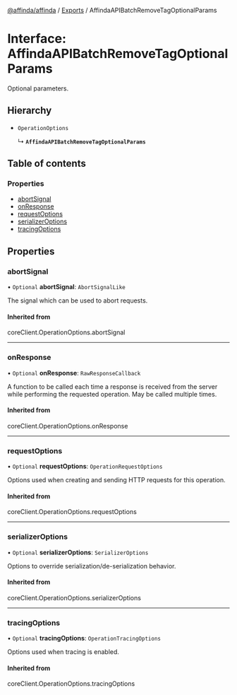 [@affinda/affinda](../README.md) / [Exports](../modules.md) / AffindaAPIBatchRemoveTagOptionalParams

# Interface: AffindaAPIBatchRemoveTagOptionalParams

Optional parameters.

## Hierarchy

- `OperationOptions`

  ↳ **`AffindaAPIBatchRemoveTagOptionalParams`**

## Table of contents

### Properties

- [abortSignal](AffindaAPIBatchRemoveTagOptionalParams.md#abortsignal)
- [onResponse](AffindaAPIBatchRemoveTagOptionalParams.md#onresponse)
- [requestOptions](AffindaAPIBatchRemoveTagOptionalParams.md#requestoptions)
- [serializerOptions](AffindaAPIBatchRemoveTagOptionalParams.md#serializeroptions)
- [tracingOptions](AffindaAPIBatchRemoveTagOptionalParams.md#tracingoptions)

## Properties

### abortSignal

• `Optional` **abortSignal**: `AbortSignalLike`

The signal which can be used to abort requests.

#### Inherited from

coreClient.OperationOptions.abortSignal

___

### onResponse

• `Optional` **onResponse**: `RawResponseCallback`

A function to be called each time a response is received from the server
while performing the requested operation.
May be called multiple times.

#### Inherited from

coreClient.OperationOptions.onResponse

___

### requestOptions

• `Optional` **requestOptions**: `OperationRequestOptions`

Options used when creating and sending HTTP requests for this operation.

#### Inherited from

coreClient.OperationOptions.requestOptions

___

### serializerOptions

• `Optional` **serializerOptions**: `SerializerOptions`

Options to override serialization/de-serialization behavior.

#### Inherited from

coreClient.OperationOptions.serializerOptions

___

### tracingOptions

• `Optional` **tracingOptions**: `OperationTracingOptions`

Options used when tracing is enabled.

#### Inherited from

coreClient.OperationOptions.tracingOptions
